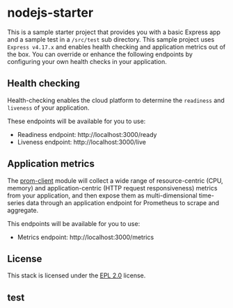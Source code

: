 # nodejs-starter

This is a sample starter project that provides you with a basic Express app and a sample test in a `/src/test` sub directory. This sample project uses `Express v4.17.x` and enables health checking and application metrics out of the box. You can override or enhance the following endpoints by configuring your own health checks in your application.

## Health checking

Health-checking enables the cloud platform to determine the `readiness` and `liveness` of your application.

 These endpoints will be available for you to use:

- Readiness endpoint: http://localhost:3000/ready
- Liveness endpoint: http://localhost:3000/live

## Application metrics

The [prom-client](https://www.npmjs.com/package/prom-client) module will collect a wide range of resource-centric (CPU, memory) and application-centric (HTTP request responsiveness) metrics from your application, and then expose them as multi-dimensional time-series data through an application endpoint for Prometheus to scrape and aggregate.

 This endpoints will be available for you to use:

- Metrics endpoint: http://localhost:3000/metrics

## License

This stack is licensed under the [EPL 2.0](./LICENSE) license.

## test
